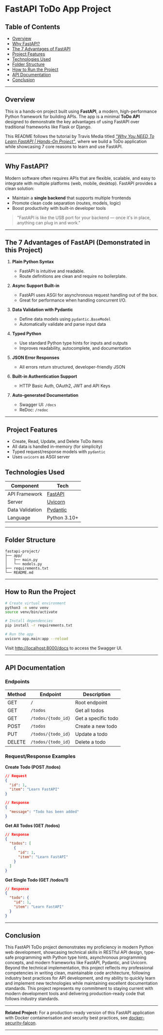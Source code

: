 # FastAPI ToDo App Project

## Table of Contents

- [Overview](#overview)
- [Why FastAPI?](#why-fastapi)
- [The 7 Advantages of FastAPI](#the-7-advantages-of-fastapi-demonstrated-in-this-project)
- [Project Features](#project-features)
- [Technologies Used](#technologies-used)
- [Folder Structure](#folder-structure)
- [How to Run the Project](#how-to-run-the-project)
- [API Documentation](#api-documentation)
- [Conclusion](#conclusion)

---

## Overview

This is a hands-on project built using **FastAPI**, a modern, high-performance Python framework for building APIs. The app is a minimal **ToDo API** designed to demonstrate the key advantages of using FastAPI over traditional frameworks like Flask or Django.

This README follows the tutorial by Travis Media titled [_"Why You NEED To Learn FastAPI | Hands-On Project"_](https://youtu.be/cbASjoZZGIw?si=8yrFNMHbEWD-_wgd), where we build a ToDo application while showcasing 7 core reasons to learn and use FastAPI.

---

## Why FastAPI?

Modern software often requires APIs that are flexible, scalable, and easy to integrate with multiple platforms (web, mobile, desktop). FastAPI provides a clean solution:

- Maintain a **single backend** that supports multiple frontends
- Promote clean code separation (routes, models, logic)
- Boost productivity with built-in developer tools

> "FastAPI is like the USB port for your backend — once it's in place, anything can plug in and work."

---

## The 7 Advantages of FastAPI (Demonstrated in this Project)

1. **Plain Python Syntax**

   - FastAPI is intuitive and readable.
   - Route definitions are clean and require no boilerplate.

2. **Async Support Built-in**

   - FastAPI uses ASGI for asynchronous request handling out of the box.
   - Great for performance when handling concurrent I/O.

3. **Data Validation with Pydantic**

   - Define data models using `pydantic.BaseModel`
   - Automatically validate and parse input data

4. **Typed Python**

   - Use standard Python type hints for inputs and outputs
   - Improves readability, autocomplete, and documentation

5. **JSON Error Responses**

   - All errors return structured, developer-friendly JSON

6. **Built-in Authentication Support**

   - HTTP Basic Auth, OAuth2, JWT and API Keys

7. **Auto-generated Documentation**

   - Swagger UI: `/docs`
   - ReDoc: `/redoc`

---

##  Project Features

- Create, Read, Update, and Delete ToDo items
- All data is handled in-memory (for simplicity)
- Typed request/response models with `pydantic`
- Uses `uvicorn` as ASGI server

## Technologies Used

| Component       | Tech                                             |
| --------------- | ------------------------------------------------ |
| API Framework   | [FastAPI](https://fastapi.tiangolo.com/)         |
| Server          | [Uvicorn](https://www.uvicorn.org/)              |
| Data Validation | [Pydantic](https://pydantic-docs.helpmanual.io/) |
| Language        | Python 3.10+                                     |

---

## Folder Structure

```
fastapi-project/
├── app/
│   ├── main.py
│   └── models.py
├── requirements.txt
└── README.md
```

---

## How to Run the Project

```bash
# Create virtual environment
python3 -m venv venv
source venv/bin/activate

# Install dependencies
pip install -r requirements.txt

# Run the app
uvicorn app.main:app --reload
```

Visit [http://localhost:8000/docs](http://localhost:8000/docs) to access the Swagger UI.

---

## API Documentation

### Endpoints

| Method | Endpoint           | Description         |
| ------ | ------------------ | ------------------- |
| GET    | `/`                | Root endpoint       |
| GET    | `/todos`           | Get all todos       |
| GET    | `/todos/{todo_id}` | Get a specific todo |
| POST   | `/todos`           | Create a new todo   |
| PUT    | `/todos/{todo_id}` | Update a todo       |
| DELETE | `/todos/{todo_id}` | Delete a todo       |

### Request/Response Examples

**Create Todo (POST /todos)**

```json
// Request
{
  "id": 1,
  "item": "Learn FastAPI"
}

// Response
{
  "message": "Todo has been added"
}
```

**Get All Todos (GET /todos)**

```json
// Response
{
  "todos": [
    {
      "id": 1,
      "item": "Learn FastAPI"
    }
  ]
}
```

**Get Single Todo (GET /todos/1)**

```json
// Response
{
  "todo": {
    "id": 1,
    "item": "Learn FastAPI"
  }
}
```

---

## Conclusion

This FastAPI ToDo project demonstrates my proficiency in modern Python web development, showcasing technical skills in RESTful API design, type-safe programming with Python type hints, asynchronous programming concepts, and modern frameworks like FastAPI, Pydantic, and Uvicorn. Beyond the technical implementation, this project reflects my professional competencies in writing clean, maintainable code architecture, following industry best practices for API development, and my ability to quickly learn and implement new technologies while maintaining excellent documentation standards. This project represents my commitment to staying current with modern development tools and delivering production-ready code that follows industry standards.

---

**Related Project:** For a production-ready version of this FastAPI application with Docker containerisation and security best practices, see [docker-security-falcon](https://github.com/JThomas404/docker-security-falcon).

---
